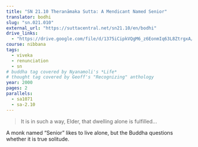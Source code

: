 ```yaml
---
title: "SN 21.10 Theranāmaka Sutta: A Mendicant Named Senior"
translator: bodhi
slug: "sn.021.010"
external_url: "https://suttacentral.net/sn21.10/en/bodhi"
drive_links:
  - "https://drive.google.com/file/d/1375iCipkVQgM6_z6EonmIq63L8ZtrgxA/view?usp=drivesdk"
course: nibbana
tags:
  - viveka
  - renunciation
  - sn
# buddha tag covered by Nyanamoli's *Life*
# thought tag covered by Geoff's "Recognizing" anthology
year: 2000
pages: 2
parallels:
  - sa1071
  - sa-2.10
---
```


> It is in such a way, Elder, that dwelling alone is fulfilled...

A monk named “Senior” likes to live alone, but the Buddha questions whether it is true solitude.

